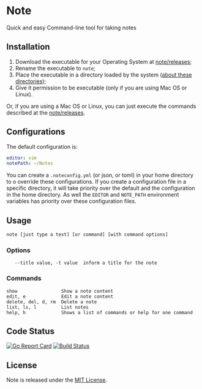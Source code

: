 # Note

Quick and easy Command-line tool for taking notes

## Installation

1. Download the executable for your Operating System at [note/releases](https://github.com/gumieri/note/releases/latest);
2. Rename the executable to `note`;
3. Place the executable in a directory loaded by the system ([about these directories](https://en.wikipedia.org/wiki/PATH_%28variable%29));
4. Give it permission to be executable (only if you are using Mac OS or Linux).

Or, if you are using a Mac OS or Linux, you can just execute the commands described at the [note/releases](https://github.com/gumieri/note/releases/latest).

## Configurations

The default configuration is:
```yml
editor: vim
notePath: ~/Notes
```

You can create a `.noteconfig.yml` (or json, or toml) in your home directory to o override these configurations.
If you create a configuration file in a specific directory, it will take priority over the default and the configuration in the home directory.
As well the `EDITOR` and `NOTE_PATH` environment variables has priority over these configuration files.

## Usage

```bash
note [just type a text] [or command] [with command options]
```

### Options

```
   --title value, -t value  inform a title for the note
```

### Commands

```
show                Show a note content
edit, e             Edit a note content
delete, del, d, rm  Delete a note
list, ls, l         List notes
help, h             Shows a list of commands or help for one command
```


## Code Status

[![Go Report Card](https://goreportcard.com/badge/github.com/gumieri/note)](https://goreportcard.com/report/github.com/gumieri/note)
[![Build Status](https://travis-ci.org/gumieri/note.svg?branch=master)](https://travis-ci.org/gumieri/note)


## License

Note is released under the [MIT License](http://www.opensource.org/licenses/MIT).


